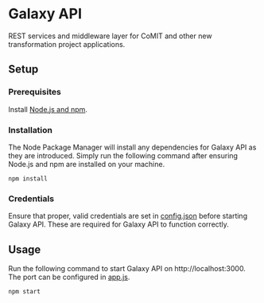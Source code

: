 # Galaxy API

REST services and middleware layer for CoMIT and other new transformation project 
applications. 

## Setup

### Prerequisites

Install [Node.js and npm](https://nodejs.org/en/).

### Installation

The Node Package Manager will install any dependencies for Galaxy API as they are 
introduced. Simply run the following command after ensuring Node.js and npm are 
installed on your machine.

```
npm install
```

### Credentials

Ensure that proper, valid credentials are set in [config.json](config.json) 
before starting Galaxy API. These are required for Galaxy API to function correctly.

## Usage

Run the following command to start Galaxy API on http://localhost:3000. The port 
can be configured in [app.js](app.js).

```
npm start
```
